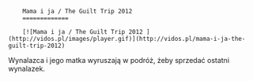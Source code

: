 
        Mama i ja / The Guilt Trip 2012 
        =============
        
        [![Mama i ja / The Guilt Trip 2012 ](http://vidos.pl/images/player.gif)](http://vidos.pl/mama-i-ja-the-guilt-trip-2012)
        
        
 Wynalazca i jego matka wyruszają w podróż, żeby sprzedać ostatni wynalazek.
    